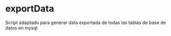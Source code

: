# exportData
Script adaptado para generar data exportada de todas las tablas de base de datos en mysql

